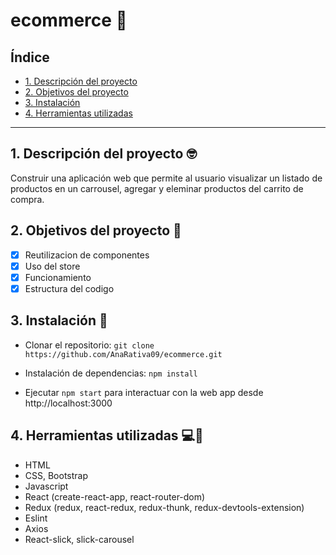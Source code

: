 # ecommerce 🛒

## Índice

* [1. Descripción del proyecto](#1-descripción-del-proyecto)
* [2. Objetivos del proyecto](#2-objetivos-del-proyecto)
* [3. Instalación](#3-instalación)
* [4. Herramientas utilizadas](#4-herramientas-utilizadas)

***

## 1. Descripción del proyecto 🤓

Construir una aplicación web que permite al usuario visualizar un listado de productos en un carrousel, agregar y eleminar productos del carrito de compra.

## 2. Objetivos del proyecto 🏁

- [x] Reutilizacion de componentes
- [x] Uso del store
- [x] Funcionamiento
- [x] Estructura del codigo

## 3. Instalación 🚧

* Clonar el repositorio: ```git clone https://github.com/AnaRativa09/ecommerce.git```

* Instalación de dependencias: ```npm install```

* Ejecutar ```npm start``` para interactuar con la web app desde http://localhost:3000

## 4. Herramientas utilizadas 💻📂
* HTML
* CSS, Bootstrap
* Javascript
* React (create-react-app, react-router-dom)
* Redux (redux, react-redux, redux-thunk, redux-devtools-extension)
* Eslint
* Axios
* React-slick, slick-carousel
